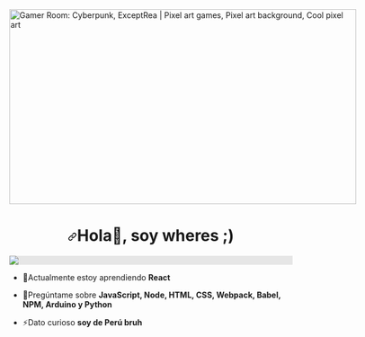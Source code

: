 <img src="https://i.pinimg.com/originals/83/b8/09/83b809857acd41a7bad4935b4734f9fc.gif" jsaction="VQAsE" class="r48jcc pT0Scc iPVvYb" style="max-width: 1920px; height: 347px; margin: 0px; width: 617px;" alt="Gamer Room: Cyberpunk, ExceptRea | Pixel art games, Pixel art background,  Cool pixel art" jsname="kn3ccd">
<h1 align="center" dir="auto"><a id="user-content-hi--im-harold-ormeño" class="anchor" aria-hidden="true" href="#hi--im-harold-ormeño"><svg class="octicon octicon-link" viewBox="0 0 16 16" version="1.1" width="16" height="16" aria-hidden="true"><path d="m7.775 3.275 1.25-1.25a3.5 3.5 0 1 1 4.95 4.95l-2.5 2.5a3.5 3.5 0 0 1-4.95 0 .751.751 0 0 1 .018-1.042.751.751 0 0 1 1.042-.018 1.998 1.998 0 0 0 2.83 0l2.5-2.5a2.002 2.002 0 0 0-2.83-2.83l-1.25 1.25a.751.751 0 0 1-1.042-.018.751.751 0 0 1-.018-1.042Zm-4.69 9.64a1.998 1.998 0 0 0 2.83 0l1.25-1.25a.751.751 0 0 1 1.042.018.751.751 0 0 1 .018 1.042l-1.25 1.25a3.5 3.5 0 1 1-4.95-4.95l2.5-2.5a3.5 3.5 0 0 1 4.95 0 .751.751 0 0 1-.018 1.042.751.751 0 0 1-1.042.018 1.998 1.998 0 0 0-2.83 0l-2.5 2.5a1.998 1.998 0 0 0 0 2.83Z"></path></svg></a><font style="vertical-align: inherit;"><font style="vertical-align: inherit;">Hola</font></font><g-emoji class="g-emoji" alias="wave" fallback-src="https://github.githubassets.com/images/icons/emoji/unicode/1f44b.png"><font style="vertical-align: inherit;"><font style="vertical-align: inherit;">👋</font></font></g-emoji><font style="vertical-align: inherit;"><font style="vertical-align: inherit;">, soy wheres ;) </font></font></h1>
<img style="display: block;-webkit-user-select: none;margin: auto;background-color: hsl(0, 0%, 90%);" src="https://i.pinimg.com/originals/f0/f0/d9/f0f0d932d6e39c7af5aa305cbd8da735.gif">
<ul dir="auto">
<li><p dir="auto"><g-emoji class="g-emoji" alias="seedling" fallback-src="https://github.githubassets.com/images/icons/emoji/unicode/1f331.png"><font style="vertical-align: inherit;"><font style="vertical-align: inherit;">🌱</font></font></g-emoji><font style="vertical-align: inherit;"><font style="vertical-align: inherit;">Actualmente estoy aprendiendo </font></font><strong><font style="vertical-align: inherit;"><font style="vertical-align: inherit;">React</font></font></strong></p>
<li><p dir="auto"><g-emoji class="g-emoji" alias="speech_balloon" fallback-src="https://github.githubassets.com/images/icons/emoji/unicode/1f4ac.png"><font style="vertical-align: inherit;"><font style="vertical-align: inherit;">💬</font></font></g-emoji><font style="vertical-align: inherit;"><font style="vertical-align: inherit;">Pregúntame sobre </font></font><strong><font style="vertical-align: inherit;"><font style="vertical-align: inherit;">JavaScript, Node, HTML, CSS, Webpack, Babel, NPM, Arduino y Python</font></font></strong></p>
<li><p dir="auto"><g-emoji class="g-emoji" alias="zap" fallback-src="https://github.githubassets.com/images/icons/emoji/unicode/26a1.png"><font style="vertical-align: inherit;"><font style="vertical-align: inherit;">⚡</font></font></g-emoji><font style="vertical-align: inherit;"><font style="vertical-align: inherit;">Dato curioso </font></font><strong><font style="vertical-align: inherit;"><font style="vertical-align: inherit;">soy de Perú bruh</font></font></strong></p>



